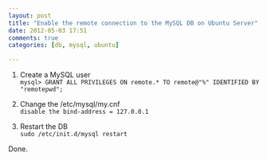 ```yaml
---
layout: post
title: "Enable the remote connection to the MySQL DB on Ubuntu Server"
date: 2012-05-03 17:51
comments: true
categories: [db, mysql, ubuntu]

---
```



1. Create a MySQL user  
`mysql> GRANT ALL PRIVILEGES ON remote.* TO remote@"%" IDENTIFIED BY "remotepwd";`

2. Change the /etc/mysql/my.cnf  
`disable the bind-address = 127.0.0.1`

3. Restart the DB  
`sudo /etc/init.d/mysql restart`


Done.